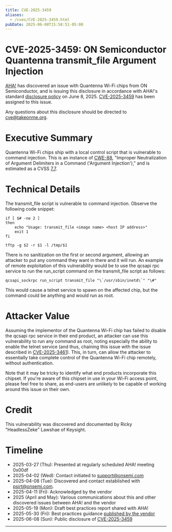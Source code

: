 ```yaml
---
title: CVE-2025-3459
aliases:
  - /cves/CVE-2025-3459.html
pubDate: 2025-06-08T15:58:51-05:00
---
```


# CVE-2025-3459: ON Semiconductor Quantenna transmit_file Argument Injection

[AHA!] has discovered an issue with Quantenna Wi-Fi chips from ON Semiconductor, and is issuing this disclosure in accordance with AHA!'s standard [disclosure policy] on June 8, 2025. [CVE-2025-3459] has been assigned to this issue.

Any questions about this disclosure should be directed to cve@takeonme.org.

# Executive Summary

Quantenna Wi-Fi chips ship with a local control script that is vulnerable to command injection. This is an instance of [CWE-88](https://cwe.mitre.org/data/definitions/88.html), "Improper Neutralization of Argument Delimiters in a Command ('Argument Injection')," and is estimated as a CVSS [7.7](https://www.first.org/cvss/calculator/3-1#CVSS:3.1/AV:L/AC:L/PR:N/UI:N/S:U/C:H/I:H/A:N).

# Technical Details

The transmit_file script is vulnerable to command injection. Observe the following code snippet:

```
if [ $# -ne 2 ]
then
    echo "Usage: transmit_file <image name> <host IP address>"
    exit 1
fi

tftp -g $2 -r $1 -l /tmp/$1
```

There is no sanitization on the first or second argument, allowing an attacker to put any command they want in there and it will run. An example of remote exploitation of this vulnerability would be to use the qcsapi rpc service to run the run_script command on the transmit_file script as follows:

```
qcsapi_sockrpc run_script transmit_file "\`/usr/sbin/inetd\`" "\#"
```

This would cause a telnet service to spawn on the affected chip, but the command could be anything and would run as root.

# Attacker Value

Assuming the implementor of the Quantenna Wi-Fi chip has failed to disable the qcsapi rpc service in their end product, an attacker can use this vulnerability to run any command as root, noting especially the ability to enable the telnet service (and thus, chaining this issue with the issue described in [CVE-2025-3461]). This, in turn, can allow the attacker to essentially take complete control of the Quantenna Wi-Fi chip remotely, without authentication.

Note that it may be tricky to identify what end products incorporate this chipset. If you're aware of this chipset in use in your Wi-Fi access point, please feel free to share, as end-users are unlikely to be capable of working around this issue on their own.

# Credit

This vulnerability was discovered and documented by Ricky "HeadlessZeke" Lawshae of Keysight.

# Timeline

* 2025-03-27 (Thu): Presented at regularly scheduled AHA! meeting 0x00df
* 2025-04-02 (Wed): Contact initiated to support@onsemi.com
* 2025-04-08 (Tue): Discovered and contact established with psirt@onsemi.com.
* 2025-04-11 (Fri): Acknowledged by the vendor
* 2025 (April and May): Various communications about this and other discovered issues between AHA! and the vendor
* 2025-05-19 (Mon): Draft best practices report shared with AHA!
* 2025-05-30 (Fri): Best practices guidance [published by the vendor](https://community.onsemi.com/s/article/QCS-Quantenna-Wi-Fi-product-support-and-security-best-practices)
* 2025-06-08 (Sun): Public disclosure of [CVE-2025-3459]

----

[AHA!]: https://takeonme.org
[disclosure policy]: https://takeonme.org/cve.html
[CVE-2025-3459]: https://www.cve.org/CVERecord?id=CVE-2025-3459
[CVE-2025-3461]: https://www.cve.org/CVERecord?id=CVE-2025-3461
